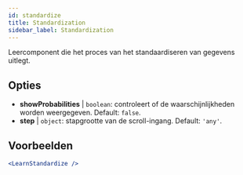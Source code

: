 ```yaml
---
id: standardize
title: Standardization
sidebar_label: Standardization
---
```


Leercomponent die het proces van het standaardiseren van gegevens uitlegt.

## Opties

* __showProbabilities__ | `boolean`: controleert of de waarschijnlijkheden worden weergegeven. Default: `false`.
* __step__ | `object`: stapgrootte van de scroll-ingang. Default: `'any'`.


## Voorbeelden

```jsx live
<LearnStandardize />
```


